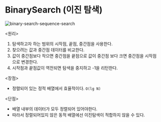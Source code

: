 # BinarySearch (이진 탐색)
![binary-search-sequence-search](https://user-images.githubusercontent.com/75887645/147660218-6de186d3-bb34-4ab9-bccf-6a214223128c.gif)


<원리>
1. 탐색하고자 하는 범위의 시작점, 끝점, 중간점을 사용한다. <br>
2. 찾으려는 값과 중간점 데이터를 비교한다. <br>
3. 값이 중간점보다 작으면 중간점을 끝점으로 값이 중간점 보다 크면 중간점을 시작점으로 변경한다. <br>
4. 시작점과 끝점값이 역전되면 탐색을 중지하고 -1을 리턴한다.

<장점>
- 정렬되어 있는 정적 배열에서 효율적이다. `O(lg N)`

<단점>
- 배열 내부의 데이터가 모두 정렬되어 있어야한다.
- 따라서 정렬되어있지 않은 동적 배열에선 이진탐색이 적합하지 않을 수 있다.
